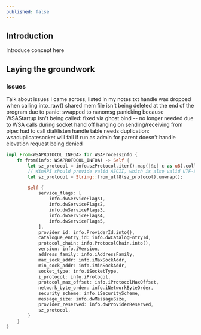 ```yaml
---
published: false
---
```

## Introduction
Introduce concept here
## Laying the groundwork

### Issues
 
Talk about issues I came across, listed in my notes.txt
handle was dropped when calling into_raw()
shared mem file isn't being deleted at the end of the program due to panic: swapped to nanomsg
panicking because WSAStartup isn't being called: fixed via ghost bind -- no longer needed due to WSA calls during socket hand off
hanging on sending/receiving from pipe: had to call dial/listen
handle table needs duplication: wsaduplicatesocket
will fail if run as admin for parent
doesn't handle elevation request being denied

```rust
impl From<WSAPROTOCOL_INFOA> for WSAProcessInfo {
    fn from(info: WSAPROTOCOL_INFOA) -> Self {
        let sz_protocol = info.szProtocol.iter().map(|&c| c as u8).collect();
        // WinAPI should provide valid ASCII, which is also valid UTF-8
        let sz_protocol = String::from_utf8(sz_protocol).unwrap(); 

        Self {
            service_flags: [
                info.dwServiceFlags1,
                info.dwServiceFlags2,
                info.dwServiceFlags3,
                info.dwServiceFlags4,
                info.dwServiceFlags5,
            ],
            provider_id: info.ProviderId.into(),
            catalogue_entry_id: info.dwCatalogEntryId,
            protocol_chain: info.ProtocolChain.into(),
            version: info.iVersion,
            address_family: info.iAddressFamily,
            max_sock_addr: info.iMaxSockAddr,
            min_sock_addr: info.iMinSockAddr,
            socket_type: info.iSocketType,
            i_protocol: info.iProtocol,
            protocol_max_offset: info.iProtocolMaxOffset,
            network_byte_order: info.iNetworkByteOrder,
            security_scheme: info.iSecurityScheme,
            message_size: info.dwMessageSize,
            provider_reserved: info.dwProviderReserved,
            sz_protocol,
        }
    }
}
```
